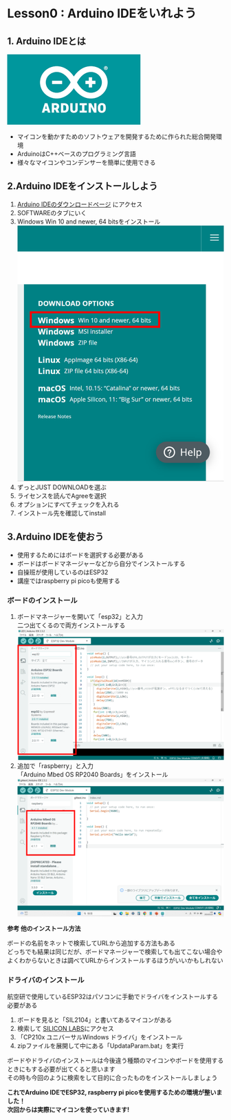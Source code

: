 # Lesson0 : Arduino IDEをいれよう

## 1. Arduino IDEとは
![](res/lesson0-environment/arduino_icon.png)

- マイコンを動かすためのソフトウェアを開発するために作られた総合開発環境
- ArduinoはC++ベースのプログラミング言語
- 様々なマイコンやコンデンサーを簡単に使用できる

## 2.Arduino IDEをインストールしよう
1. [Arduino IDEのダウンロードページ](https://www.arduino.cc/en/software)
にアクセス  
1. SOFTWAREのタブにいく  
1. Windows Win 10 and newer, 64 bitsをインストール
![](res/lesson0-environment/download.png)
1. ずっとJUST DOWNLOADを選ぶ  
1. ライセンスを読んでAgreeを選択   
1. オプションにすべてチェックを入れる   
1. インストール先を確認してinstall

## 3.Arduino IDEを使おう
- 使用するためにはボードを選択する必要がある
- ボードはボードマネージャーなどから自分でインストールする
- 自操班が使用しているのはESP32
- 講座ではraspberry pi picoも使用する
### ボードのインストール
1. ボードマネージャーを開いて「esp32」と入力  
二つ出てくるので両方インストールする
![](res/lesson0-environment/boardmaneger.png)
1. 追加で「raspberry」と入力  
「Arduino Mbed OS RP2040 Boards」をインストール
![](res/lesson0-environment/boardmaneger2.png)

**参考 他のインストール方法**  

ボードの名前をネットで検索してURLから追加する方法もある  
どっちでも結果は同じだが、ボードマネージャーで検索しても出てこない場合やよくわからないときは調べてURLからインストールするほうがいいかもしれない  

### ドライバのインストール
航空研で使用しているESP32はパソコンに手動でドライバをインストールする必要がある

1. ボードを見ると「SIL2104」と書いてあるマイコンがある
1. 検索して
[SILICON LABS](https://jp.silabs.com/interface/usb-bridges/classic/device.cp2104?tab=softwareandtools)にアクセス
1. 「CP210x ユニバーサルWindows ドライバ」をインストール
1. zipファイルを展開して中にある「UpdataParam.bat」を実行  

ボードやドライバのインストールは今後違う種類のマイコンやボードを使用するときにもする必要が出てくると思います  
その時も今回のように検索をして目的に合ったものをインストールしましょう

**これでArduino IDEでESP32, raspberry pi picoを使用するための環境が整いました！  
次回からは実際にマイコンを使っていきます!**